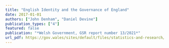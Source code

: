 ```yaml
---
title: "English Identity and the Governance of England"
date: 2017-01-01
authors: ["John Denham", "Daniel Devine"]
publication_types: ["4"]
featured: false
publication: "*Welsh Government, GSR report number 13/2021*"
url_pdf: https://gov.wales/sites/default/files/statistics-and-research/2021-03/implementation-of-a-single-transferable-vote-system-for-local-elections-in-wales.pdf
---
```


